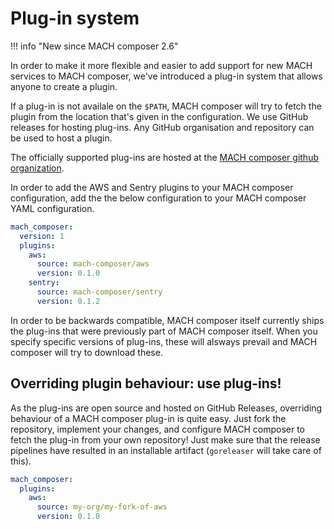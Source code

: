# Plug-in system
!!! info "New since MACH composer 2.6"

In order to make it more flexible and easier to add support for new MACH
services to MACH composer, we've introduced a plug-in system that allows anyone
to create a plugin.

If a plug-in is not availale on the `$PATH`, MACH composer will try to fetch the
plugin from the location that's given in the configuration. We use GitHub
releases for hosting plug-ins. Any GitHub organisation and repository can be
used to host a plugin.

The officially supported plug-ins are hosted at the [MACH composer github
organization](https://github.com/mach-composer?q=plugin&type=all&language=&sort=).

In order to add the AWS and Sentry plugins to your MACH composer configuration,
add the the below configuration to your MACH composer YAML configuration.

```yaml
mach_composer:
  version: 1
  plugins:
    aws:
      source: mach-composer/aws
      version: 0.1.0
    sentry:
      source: mach-composer/sentry
      version: 0.1.2
```

In order to be backwards compatible, MACH composer itself currently ships the
plug-ins that were previously part of MACH composer itself. When you specify
specific versions of plug-ins, these will alsways prevail and MACH composer will
try to download these.

## Overriding plugin behaviour: use plug-ins!

As the plug-ins are open source and hosted on GitHub Releases, overriding
behaviour of a MACH composer plug-in is quite easy. Just fork the repository,
implement your changes, and configure MACH composer to fetch the plug-in from
your own repository! Just make sure that the release pipelines have resulted in
an installable artifact (`goreleaser` will take care of this).

```yaml
mach_composer:
  plugins:
    aws:
      source: my-org/my-fork-of-aws
      version: 0.1.0
```
